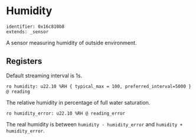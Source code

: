 # Humidity

    identifier: 0x16c810b8
    extends: _sensor

A sensor measuring humidity of outside environment.

## Registers

Default streaming interval is 1s.

    ro humidity: u22.10 %RH { typical_max = 100, preferred_interval=5000 } @ reading

The relative humidity in percentage of full water saturation.

    ro humidity_error: u22.10 %RH @ reading_error

The real humidity is between `humidity - humidity_error` and `humidity + humidity_error`.